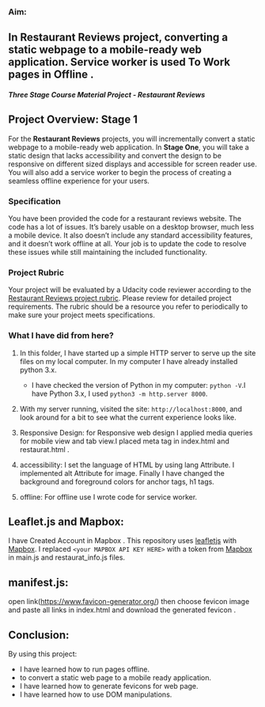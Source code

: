 ### Aim:

## In **Restaurant Reviews** project, converting a static webpage to a mobile-ready web application. Service worker is used To Work pages in Offline .

#### _Three Stage Course Material Project - Restaurant Reviews_

## Project Overview: Stage 1

For the **Restaurant Reviews** projects, you will incrementally convert a static webpage to a mobile-ready web application. In **Stage One**, you will take a static design that lacks accessibility and convert the design to be responsive on different sized displays and accessible for screen reader use. You will also add a service worker to begin the process of creating a seamless offline experience for your users.

### Specification

You have been provided the code for a restaurant reviews website. The code has a lot of issues. It’s barely usable on a desktop browser, much less a mobile device. It also doesn’t include any standard accessibility features, and it doesn’t work offline at all. Your job is to update the code to resolve these issues while still maintaining the included functionality.

### Project Rubric

Your project will be evaluated by a Udacity code reviewer according to the [Restaurant Reviews project rubric](https://review.udacity.com/#!/rubrics/1090/view). Please review for detailed project requirements. The rubric should be a resource you refer to periodically to make sure your project meets specifications.

### What I have did from  here?

1.  In this folder, I have started up a simple HTTP server to serve up the site files on my local computer. In my computer I have already installed python 3.x.

    -   I have checked the version of Python in my computer: `python -V`.I have Python 3.x, I used `python3 -m http.server 8000`.

2.  With my server running, visited the site: `http://localhost:8000`, and look around for a bit to see what the current experience looks like.
3.  Responsive Design: for Responsive web design I applied media queries for mobile view and tab view.I placed meta tag in index.html and restaurat.html .
4.  accessibility: I set the language of HTML by using lang Attribute. I implemented alt Attribute for image. Finally I have changed the background and foreground colors for anchor tags, h1 tags.
5.  offline: For offline use I wrote code for service worker.

## Leaflet.js and Mapbox:

I have Created Account in Mapbox .
This repository uses [leafletjs](https://leafletjs.com/) with [Mapbox](https://www.mapbox.com/). I replaced `<your MAPBOX API KEY HERE>` with a token from [Mapbox](https://www.mapbox.com/) in main.js and restaurat_info.js files.

## manifest.js:

open link(<https://www.favicon-generator.org/>) then choose fevicon image and paste all links in index.html and download the generated fevicon .

## Conclusion:

By using this project:

-   I have learned how to run pages offline.
-   to convert a static web page to a mobile ready application.
-   I have learned how to generate fevicons for web page.
-   I have learned how to use DOM manipulations.
